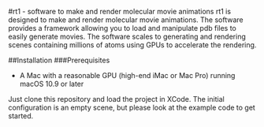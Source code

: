 #rt1 - software to make and render molecular movie animations
rt1 is designed to make and render molecular movie animations. The software provides a framework allowing you to load and manipulate pdb files to easily generate movies. The software scales to generating and rendering scenes containing millions of atoms using GPUs to accelerate the rendering.

##Installation
###Prerequisites
- A Mac with a reasonable GPU (high-end iMac or Mac Pro) running macOS 10.9 or later

Just clone this repository and load the project in XCode. The initial configuration is an empty scene, but please look at the example code to get started.
